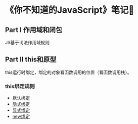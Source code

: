 # 《你不知道的JavaScript》笔记📒

## Part I 作用域和闭包

JS基于词法作用域规则

## Part II this和原型

this运行时绑定，绑定的对象看函数调用的位置（看函数调用栈）。

### this绑定规则

+ 默认绑定
+ [隐式绑定](./Part_II/02_binding2.js)
+ [显式绑定](./Part_II/02_binding3.js)
+ [new绑定](./Part_II/02_binding4.js)
